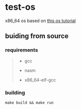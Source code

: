 # test-os
x86_64 os based on [this os tutorial](https://github.com/cfenollosa/os-tutorial)

## buiding from source
### requirements
> + gcc
> 
> + nasm
>
> + x86_64-elf-gcc

### building
`make build && make run`

